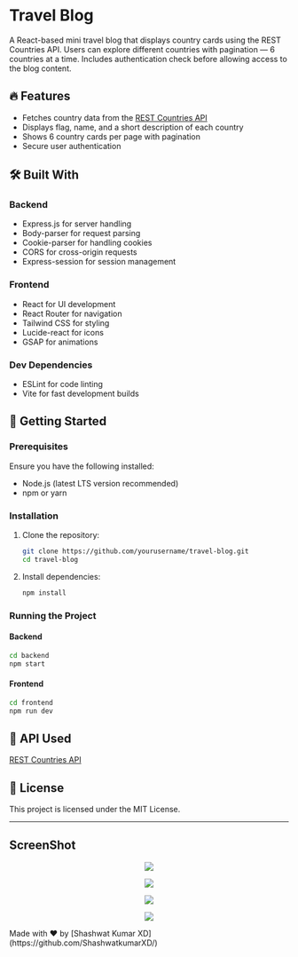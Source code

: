 
# Travel Blog

A React-based mini travel blog that displays country cards using the REST Countries API. Users can explore different countries with pagination — 6 countries at a time. Includes authentication check before allowing access to the blog content.

## 🔥 Features
- Fetches country data from the [REST Countries API](https://restcountries.com/v3.1/all?fields=name,flags,cca3)
- Displays flag, name, and a short description of each country
- Shows 6 country cards per page with pagination
- Secure user authentication

## 🛠 Built With

### Backend
- Express.js for server handling
- Body-parser for request parsing
- Cookie-parser for handling cookies
- CORS for cross-origin requests
- Express-session for session management

### Frontend
- React for UI development
- React Router for navigation
- Tailwind CSS for styling
- Lucide-react for icons
- GSAP for animations

### Dev Dependencies
- ESLint for code linting
- Vite for fast development builds

## 🚀 Getting Started

### Prerequisites
Ensure you have the following installed:
- Node.js (latest LTS version recommended)
- npm or yarn

### Installation

1. Clone the repository:
   ```sh
   git clone https://github.com/yourusername/travel-blog.git
   cd travel-blog
   ```
2. Install dependencies:
   ```sh
   npm install
   ```

### Running the Project

#### Backend
```sh
cd backend
npm start
```

#### Frontend
```sh
cd frontend
npm run dev
```

## 📌 API Used
[REST Countries API](https://restcountries.com/v3.1/all?fields=name,flags,cca3)

## 📜 License
This project is licensed under the MIT License.

---

## ScreenShot
<p align="center">
  <img src="Screenshot 2025-03-30 163813.png">
</p>
<p align="center">
  <img src="Screenshot 2025-03-30 163831.png">
</p>
<p align="center">
  <img src="Screenshot 2025-03-30 163902.png">
</p>
<p align="center">
  <img src="Screenshot 2025-03-30 163909.png">
</p>
Made with ❤️ by [Shashwat Kumar XD](https://github.com/ShashwatkumarXD/)
